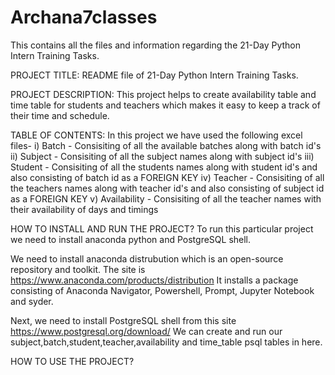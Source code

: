 # Archana7classes
This contains all the files and information regarding the 21-Day Python Intern Training Tasks.

PROJECT TITLE:
README file of 21-Day Python Intern Training Tasks.

PROJECT DESCRIPTION:
This project helps to create availability table and time table for students and teachers which makes it easy to keep a track of their time and schedule. 

TABLE OF CONTENTS:
In this project we have used the following excel files-
i) Batch - Consisiting of all the available batches along with batch id's
ii) Subject - Consisiting of all the subject names along with subject id's
iii) Student - Consisiting of all the students names along with student id's and also consisting of batch id as a FOREIGN KEY
iv) Teacher - Consisiting of all the teachers names along with teacher id's and also consisting of subject id as a FOREIGN KEY
v) Availability - Consisiting of all the teacher names with their availability of days and timings

HOW TO INSTALL AND RUN THE PROJECT?
To run this particular project we need to install anaconda python and PostgreSQL shell.

We need to install anaconda distrubution which is an open-source repository and toolkit. The site is https://www.anaconda.com/products/distribution 
It installs a package consisting of Anaconda Navigator, Powershell, Prompt, Jupyter Notebook and syder.

Next, we need to install PostgreSQL shell from this site https://www.postgresql.org/download/
We can create and run our subject,batch,student,teacher,availability and time_table psql tables in here.

HOW TO USE THE PROJECT?

 
